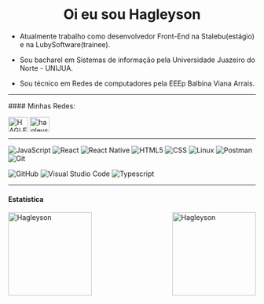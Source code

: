 
 
<h1 align="center"> Oi eu sou Hagleyson </h1>

- Atualmente trabalho como desenvolvedor Front-End na Stalebu(estágio) e na LubySoftware(trainee).

- Sou bacharel em Sistemas de informação pela Universidade Juazeiro do Norte - UNIJUA.
 
- Sou técnico em Redes de computadores pela EEEp Balbina Viana Arrais.

<hr>
#### Minhas Redes:

<p>
<a href="https://www.linkedin.com/in/hagleyson-fernandes-70251279/" target="blank"><img align="center" src="https://cdn.jsdelivr.net/npm/simple-icons@3.0.1/icons/linkedin.svg" alt="HAGLEYSON" height="30" width="40" /></a>
<a href="https://www.instagram.com/hagleyson/" target="blank"><img align="center" src="https://cdn.jsdelivr.net/npm/simple-icons@3.0.1/icons/instagram.svg" alt="hagleyson" height="30" width="40" /></a>
</p>

<hr>

  ![JavaScript](https://img.shields.io/badge/-JavaScript-333333?style=flat&logo=javascript)
  ![React](https://img.shields.io/badge/-React-333333?style=flat&logo=react)
  ![React Native](https://img.shields.io/badge/-React%20Native-333333?style=flat&logo=react)
  ![HTML5](https://img.shields.io/badge/-HTML5-333333?style=flat&logo=HTML5)
  ![CSS](https://img.shields.io/badge/-CSS-333333?style=flat&logo=CSS3&logoColor=1572B6) 
  ![Linux](https://img.shields.io/badge/-Linux-333333?style=flat&logo=linux&logoColor=007ACC)
  ![Postman](https://img.shields.io/badge/-Postman-333333?style=flat&logo=postman)
  ![Git](https://img.shields.io/badge/-Git-333333?style=flat&logo=git)  
  
   
  
  
  ![GitHub](https://img.shields.io/badge/-GitHub-333333?style=flat&logo=github)
  ![Visual Studio Code](https://img.shields.io/badge/-Visual%20Studio%20Code-333333?style=flat&logo=visual-studio-code&logoColor=007ACC)
  ![Typescript](https://img.shields.io/badge/-Typescript-333333?style=flat&logo=typescript)  
 
  
<hr>

#### Estatística

<img align="left" height="170"  src="https://github-readme-stats.vercel.app/api/top-langs?username=hagleyson&show_icons=true&locale=en&layout=compact" alt="Hagleyson" />
<img  align="right" height="170" src="https://github-readme-stats.vercel.app/api?username=hagleyson&show_icons=true&locale=en" alt="Hagleyson" /></p>

